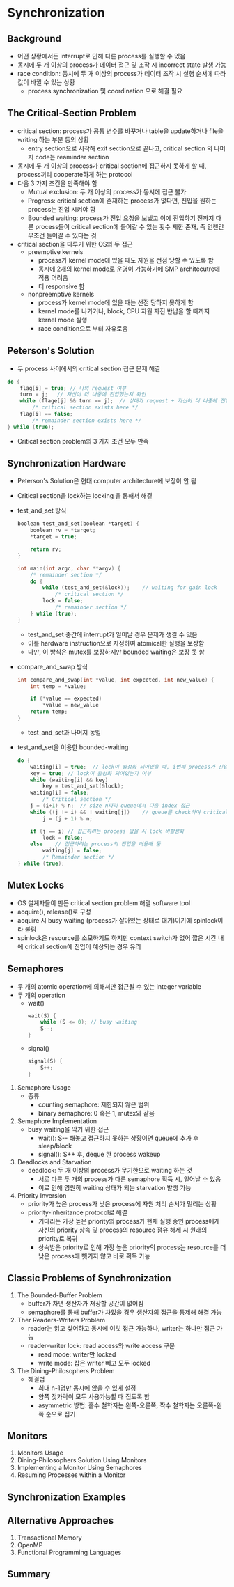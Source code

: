 # Synchronization

## Background
* 어떤 상황에서든 interrupt로 인해 다른 process를 실행할 수 있음
* 동시에 두 개 이상의 process가 데이터 접근 및 조작 시 incorrect state 발생 가능
* race condition: 동시에 두 개 이상의 process가 데이터 조작 시 실행 순서에 따라 값이 바뀔 수 있는 상황
    * process synchronization 및 coordination 으로 해결 필요

## The Critical-Section Problem
* critical section: process가 공통 변수를 바꾸거나 table을 update하거나 file을 writing 하는 부분 등의 상황
    * entry section으로 시작해 exit section으로 끝나고, critical section 외 나머지 code는 reaminder section
* 동시에 두 개 이상의 process가 critical section에 접근하지 못하게 할 때, process끼리 cooperate하게 하는 protocol
* 다음 3 가지 조건을 만족해야 함
    * Mutual exclusion: 두 개 이상의 process가 동시에 접근 불가
    * Progress: critical section에 존재하는 process가 없다면, 진입을 원하는 process는 진입 시켜야 함
    * Bounded waiting: process가 진입 요청을 보냈고 이에 진입하기 전까지 다른 process들이 critical section에 들어갈 수 있는 횟수 제한 존재, 즉 언젠간 무조건 들어갈 수 있다는 것
* critical section을 다루기 위한 OS의 두 접근
    * preemptive kernels
        * process가 kernel mode에 있을 때도 자원을 선점 당할 수 있도록 함
        * 동시에 2개의 kernel mode로 운영이 가능하기에 SMP architecutre에 적용 어려움
        * 더 responsive 함
    * nonpreemptive kernels
        * process가 kernel mode에 있을 때는 선점 당하지 못하게 함
        * kernel mode를 나가거나, block, CPU 자원 자진 반납을 할 때까지 kernel mode 실행
        * race condition으로 부터 자유로움

## Peterson's Solution
* 두 process 사이에서의 critical section 접근 문제 해결
```c++
do {
    flag[i] = true; // 나의 request 여부
    turn = j;   // 자신이 더 나중에 진입했는지 확인
    while (flage[j] && turn == j);  // 상대가 request + 자신이 더 나중에 진입 => 대기
        /* critical section exists here */
    flag[i] == false;
        /* remainder section exists here */
} while (true);
```
* Critical section problem의 3 가지 조건 모두 만족

## Synchronization Hardware
* Peterson's Solution은 현대 computer architecture에 보장이 안 됨
* Critical section을 lock하는 locking 을 통해서 해결
* test_and_set 방식
    ```c++
    boolean test_and_set(boolean *target) {
        boolean rv = *target;
        *target = true;

        return rv;
    }

    int main(int argc, char **argv) {
        /* remainder section */
        do {
            while (test_and_set(&lock));    // waiting for gain lock
                /* critical section */
            lock = false;
                /* remainder section */
        } while (true);
    }
    ```
    * test_and_set 중간에 interrupt가 일어날 경우 문제가 생길 수 있음
    * 이를 hardware instruction으로 지정하여 atomical한 실행을 보장함
    * 다만, 이 방식은 mutex를 보장하지만 bounded waiting은 보장 못 함

* compare_and_swap 방식
    ```c++
    int compare_and_swap(int *value, int expceted, int new_value) {
        int temp = *value;

        if (*value == expected)
            *value = new_value
        return temp;
    }
    ```
    * test_and_set과 나머지 동일

* test_and_set을 이용한 bounded-waiting
    ```c++
    do {
        waiting[i] = true;  // lock이 활성화 되어있을 때, i번째 process가 진입 가능한지 여부의 반대
        key = true; // lock이 활성화 되어있는지 여부
        while (waiting[i] && key)
            key = test_and_set(&lock);
        waiting[i] = false;
            /* Critical section */
        j = (i+1) % n;  // size n짜리 queue에서 다음 index 접근
        while ((j != i) && ! waiting[j])    // queue를 check하며 critical section에 접근하려는 process의 index로 전환
            j = (j + 1) % n;

        if (j == i) // 접근하려는 process 없을 시 lock 비활성화
            lock = false;
        else    // 접근하려는 process의 진입을 허용해 둠
            waiting[j] = false;
            /* Remainder section */
    } while (true);
    ```


## Mutex Locks
* OS 설계자들이 만든 critical section problem 해결 software tool
* acquire(), release()로 구성
* acquire 시 busy waiting (process가 살아있는 상태로 대기)이기에 spinlock이라 불림
* spinlock은 resource를 소모하기도 하지만 context switch가 없어 짧은 시간 내에 critical section에 진입이 예상되는 경우 유리

## Semaphores
* 두 개의 atomic operation에 의해서만 접근될 수 있는 integer variable
* 두 개의 operation
    * wait()
        ```c++
        wait(S) {
            while (S <= 0); // busy waiting
            S--;
        }
        ```
    * signal()
        ```c++
        signal(S) {
            S++;
        }
        ```
1. Semaphore Usage
    * 종류
        * counting semaphore: 제한되지 않은 범위
        * binary semaphore: 0 혹은 1, mutex와 같음
1. Semaphore Implementation
    * busy waiting을 막기 위한 접근
        * wait(): S-- 해놓고 접근하지 못하는 상황이면 queue에 추가 후 sleep/block
        * signal(): S++ 후, deque 한 process wakeup
1. Deadlocks and Starvation
    * deadlock: 두 개 이상의 process가 무기한으로 waiting 하는 것
        * 서로 다른 두 개의 process가 다른 semaphore 획득 시, 일어날 수 있음
        * 이로 인해 영원히 waiting 상태가 되는 starvation 발생 가능
1. Priority Inversion
    * priority가 높은 process가 낮은 process에 자원 처리 순서가 밀리는 상황
    * priority-inheritance protocol로 해결
        * 기다리는 가장 높은 priority의 process가 현재 실행 중인 process에게 자신의 priority 상속 및 process의 resource 점유 해제 시 원래의 priority로 복귀
        * 상속받은 priority로 인해 가장 높은 priority의 process는 resource를 더 낮은 process에 뺏기지 않고 바로 획득 가능

## Classic Problems of Synchronization
1. The Bounded-Buffer Problem
    * buffer가 차면 생산자가 저장할 공간이 없어짐
    * semaphore를 통해 buffer가 차있을 경우 생산자의 접근을 통제해 해결 가능
1. Ther Readers-Writers Problem
    * reader는 읽고 싶어하고 동시에 여럿 접근 가능하나, writer는 하나만 접근 가능
    * reader-writer lock: read access와 write access 구분
        * read mode: writer만 locked
        * write mode: 잡은 writer 빼고 모두 locked
1. The Dining-Philosophers Problem
    * 해결법
        * 최대 n-1명만 동시에 앉을 수 있게 설정
        * 양쪽 젓가락이 모두 사용가능할 때 집도록 함
        * asymmetric 방법: 홀수 철학자는 왼쪽-오른쪽, 짝수 철학자는 오른쪽-왼쪽 순으로 집기

## Monitors
1. Monitors Usage
1. Dining-Philosophers Solution Using Monitors
1. Implementing a Monitor Using Semaphores
1. Resuming Processes within a Monitor

## Synchronization Examples

## Alternative Approaches
1. Transactional Memory
1. OpenMP
1. Functional Programming Languages

## Summary